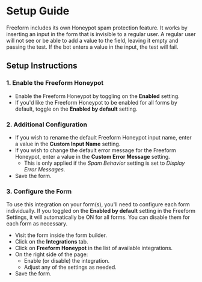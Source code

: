 # Setup Guide

Freeform includes its own Honeypot spam protection feature. It works by inserting an input in the form that is invisible to a regular user. A regular user will not see or be able to add a value to the field, leaving it empty and passing the test. If the bot enters a value in the input, the test will fail.

## Setup Instructions

### 1. Enable the Freeform Honeypot

- Enable the Freeform Honeypot by toggling on the **Enabled** setting.
- If you'd like the Freeform Honeypot to be enabled for all forms by default, toggle on the **Enabled by default** setting.

### 2. Additional Configuration

- If you wish to rename the default Freeform Honeypot input name, enter a value in the **Custom Input Name** setting.
- If you wish to change the default error message for the Freeform Honeypot, enter a value in the **Custom Error Message** setting.
    - This is only applied if the _Spam Behavior_ setting is set to _Display Error Messages_.
- Save the form.

### 3. Configure the Form
To use this integration on your form(s), you'll need to configure each form individually. If you toggled on the **Enabled by default** setting in the Freeform Settings, it will automatically be ON for all forms. You can disable them for each form as necessary.

- Visit the form inside the form builder.
- Click on the **Integrations** tab.
- Click on **Freeform Honeypot** in the list of available integrations.
- On the right side of the page:
    - Enable (or disable) the integration.
    - Adjust any of the settings as needed.
- Save the form.